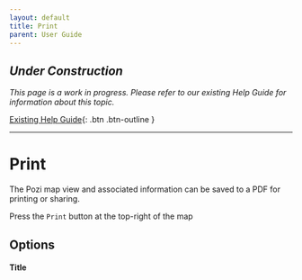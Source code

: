 ```yaml
---
layout: default
title: Print
parent: User Guide
---
```


## *Under Construction*

*This page is a work in progress. Please refer to our existing Help Guide for information about this topic.*

[Existing Help Guide](https://help.pozi.com/search?query=print){: .btn .btn-outline }

---

# Print

The Pozi map view and associated information can be saved to a PDF for printing or sharing.

Press the `Print` button at the top-right of the map

## Options

#### Title

